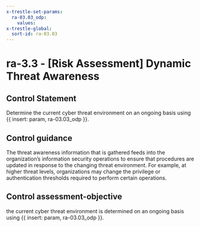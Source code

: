 ```yaml
---
x-trestle-set-params:
  ra-03.03_odp:
    values:
x-trestle-global:
  sort-id: ra-03.03
---
```


# ra-3.3 - \[Risk Assessment\] Dynamic Threat Awareness

## Control Statement

Determine the current cyber threat environment on an ongoing basis using {{ insert: param, ra-03.03_odp }}.

## Control guidance

The threat awareness information that is gathered feeds into the organization’s information security operations to ensure that procedures are updated in response to the changing threat environment. For example, at higher threat levels, organizations may change the privilege or authentication thresholds required to perform certain operations.

## Control assessment-objective

the current cyber threat environment is determined on an ongoing basis using {{ insert: param, ra-03.03_odp }}.
